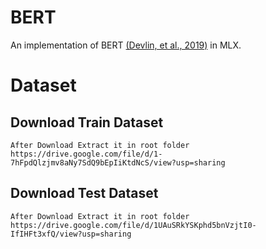 # BERT

An implementation of BERT [(Devlin, et al., 2019)](https://aclanthology.org/N19-1423/) in MLX.

# Dataset

## Download Train Dataset
    After Download Extract it in root folder
    https://drive.google.com/file/d/1-7hFpdQlzjmv8aNy7SdQ9bEpIiKtdNcS/view?usp=sharing
## Download Test Dataset
    After Download Extract it in root folder
    https://drive.google.com/file/d/1UAuSRkYSKphd5bnVzjtI0-IfIHFt3xfQ/view?usp=sharing




